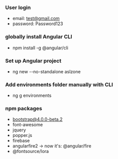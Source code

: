 ### User login
- email: test@gmail.com
- password: Password123

### globally install Angular CLI
- npm install -g @angular/cli

### Set up Angular project
- ng new --no-standalone aslzone

### Add environments folder manually with CLI
- ng g environments

### npm packages
- bootstrap@4.0.0-beta.2
- font-awesome
- jquery
- popper.js
- firebase
- angularfire2 -> now it's: @angular/fire
- @fontsource/lora
